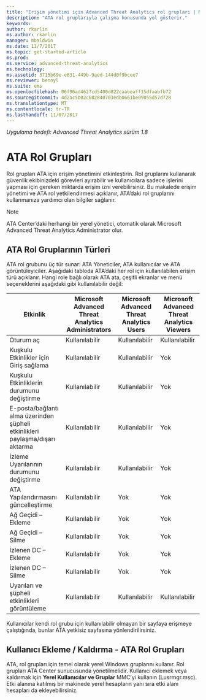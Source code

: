 ```yaml
---
title: "Erişim yönetimi için Advanced Threat Analytics rol grupları | Microsoft Docs"
description: "ATA rol gruplarıyla çalışma konusunda yol gösterir."
keywords: 
author: rkarlin
ms.author: rkarlin
manager: mbaldwin
ms.date: 11/7/2017
ms.topic: get-started-article
ms.prod: 
ms.service: advanced-threat-analytics
ms.technology: 
ms.assetid: 3715b69e-e631-449b-9aed-144d0f9bcee7
ms.reviewer: bennyl
ms.suite: ems
ms.openlocfilehash: 06f96ad4627cd5400d822caabeaff15dfaabfb72
ms.sourcegitcommit: 4d2ac5b02c682840703edb0661be09055d57d728
ms.translationtype: MT
ms.contentlocale: tr-TR
ms.lasthandoff: 11/07/2017
---
```

*Uygulama hedefi: Advanced Threat Analytics sürüm 1.8*




# <a name="ata-role-groups"></a>ATA Rol Grupları

Rol grupları ATA için erişim yönetimini etkinleştirin. Rol gruplarını kullanarak güvenlik ekibinizdeki görevleri ayırabilir ve kullanıcılara sadece işlerini yapması için gereken miktarda erişim izni verebilirsiniz. Bu makalede erişim yönetimi ve ATA rol yetkilendirmesi açıklanır, ATA’daki rol gruplarını kullanmanıza yardımcı olan bilgiler sağlanır.

> [!NOTE]
> ATA Center’daki herhangi bir yerel yönetici, otomatik olarak Microsoft Advanced Threat Analytics Administrator olur.

## <a name="types-of-ata-role-groups"></a>ATA Rol Gruplarının Türleri 

ATA rol grubunu üç tür sunar: ATA Yöneticiler, ATA kullanıcılar ve ATA görüntüleyiciler. Aşağıdaki tabloda ATA’daki her rol için kullanılabilen erişim türü açıklanır. Hangi role bağlı olarak ATA ata, çeşitli ekranlar ve menü seçeneklerini aşağıdaki gibi kullanılabilir değil:

|Etkinlik |Microsoft Advanced Threat Analytics Administrators|Microsoft Advanced Threat Analytics Users|Microsoft Advanced Threat Analytics Viewers|
|----|----|----|----|
|Oturum aç|Kullanılabilir|Kullanılabilir|Kullanılabilir|
|Kuşkulu Etkinlikler için Giriş sağlama|Kullanılabilir|Kullanılabilir|Yok|
|Kuşkulu Etkinliklerin durumunu değiştirme|Kullanılabilir|Kullanılabilir|Yok|
|E-posta/bağlantı alma üzerinden şüpheli etkinlikleri paylaşma/dışarı aktarma|Kullanılabilir|Kullanılabilir|Yok|
|İzleme Uyarılarının durumunu değiştirme|Kullanılabilir|Kullanılabilir|Yok|
|ATA Yapılandırmasını güncelleştirme|Kullanılabilir|Yok|Yok|
|Ağ Geçidi – Ekleme|Kullanılabilir|Yok|Yok|
|Ağ Geçidi – Silme |Kullanılabilir|Yok|Yok|
|İzlenen DC – Ekleme |Kullanılabilir|Yok|Yok|
|İzlenen DC – Silme|Kullanılabilir|Yok|Yok|
|Uyarıları ve şüpheli etkinlikleri görüntüleme|Kullanılabilir|Kullanılabilir|Kullanılabilir|


Kullanıcılar kendi rol grubu için kullanılabilir olmayan bir sayfaya erişmeye çalıştığında, bunlar ATA yetkisiz sayfasına yönlendirilirsiniz. 

## <a name="add--remove-users---ata-role-groups"></a>Kullanıcı Ekleme / Kaldırma - ATA Rol Grupları 

ATA, rol grupları için temel olarak yerel Windows gruplarını kullanır. Rol grupları ATA Center sunucusunda yönetilmelidir.
Kullanıcı eklemek veya kaldırmak için **Yerel Kullanıcılar ve Gruplar** MMC’yi kullanın (Lusrmgr.msc). Etki alanına katılmış bir makinede yerel hesapların yanı sıra etki alanı hesapları da ekleyebilirsiniz. 

